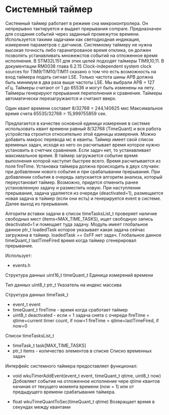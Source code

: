 # Системный таймер
Системный таймер работает в режиме сна микроконтролера. Он непрерывно
тактируется и выдает прерывания compare.
Предназначен для создания событий через заданный промежуток времени.
Используется такими задачами как светодиодная индикация, измерение параметров
с датчиков. Системному таймеру не нужна высокая точность либо гаранитрованое
время отклика, он должен позволять устанавливать множежстов событий на 
отложенное время исполнения.
В STM32L151 для этих целей подходят таймеры TIM9,10,11.
В документации RM0038 глава 6.2.15 Clock-independent system clock sources for
TIM9/TIM10/TIM11 сказано о том что есть возможность на вход таймера подать
сигнал LSE. Только частота шины APB должна быть минимум в два раза выше
частоты LSE. Мы выбрали APB = 127 кГц.
Таймеры считают от 1 до 65536 и могут быть изменены на лету.
Таймеры генерируют прерывания переполнения и сравнения.
Таймеры автоматически перезагружаются и считают вверх.

Один квант времени составит 8/32768 = 244,140625 мкс
Максимальное время счета 65535/32768 = 15,999755859 сек.

Предлагается в качестве основной единици измерения в системе использовать квант
времени равный 8/32768 (TimeQuant) и вся работа устройства строится относительно
этой единицы измерения. Можно добавить макрос перевода мс в кванты.
Таймер имеет свой список временых задач, исходя из него он расчитывает время
которое нужно установить в счетчик сравнения. Если задач нет, то устанавливает 
максимальное время. В таймер загружается событие время выполнения которой
наступит быстрее всего. Время расчитывается из поля fireTime.
Установка таймера должна происходить в двух случаях: при добавлении нового
события и при срабатывании прерывания. При добавлении события в очередь
запускается алгоритм анализа, который переустановит таймер. Возможно, придется
отменить ранее установленную задачу и разместить новую.
При наступлении прерывания, задача удаляется из очереди (deactivated=1),
размещается новая задача в таймер (если они есть) и генерируется event в 
системе. Далее выход из прерывания.

Алгоритм вставки задачи в список timeTasksList_t проверяет наличие свободных
мест (items<MAX_TIME_TASKS), ищет свободную запись deactivated=1 и помещает
туда задачу. 
Модуль имеет глобальное данное  ptr_t loadedTask которое указывает какая
задача сейчас загружена в таймер. loadedTask == 0xFF нет задач.
Глобальное данное timeQuant_t lastTimeFired время когда таймер сгенерировал
прерывание.

Использует:
 * events.h

Структура данных uint16_t timeQuant_t
Единица измерений времени

Тип данных uint8_t ptr_t
Указатель на индекс массива

Структура данных timeTask_t
 * event_t event 
 * timeQuant_t fireTime - время когда сработает таймер
 * uint8_t deactivated - если = 1 задача снята с очереди 
fireTime = qtime+current timer count, if now=1
fireTime = qtime+lastTimeFired, if now=0

Список timeTasksList_t
 * timeTask_t task[MAX_TIME_TASKS]
 * ptr_t items - количество элементов в списке
Списко временных задач


Интерфейс системного таймера предоставляет функционал:
* void wkuTimerAddEvent(event_t event, timeQuant_t qtime, uint8_t now)
  Добовляет событие на отложенное исполнение чере qtime квантов начиная
  от текущего момента времени (now = 1) или от предыдущего времени срабатывания
  таймера.

* float wkuTimeQuantToSec(timeQuant_t qtime) 
  Возвращает время в секундах между квантами
